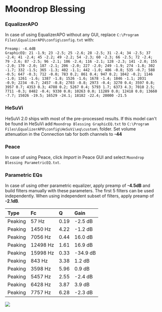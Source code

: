# Moondrop Blessing

### EqualizerAPO
In case of using EqualizerAPO without any GUI, replace `C:\Program Files\EqualizerAPO\config\config.txt`
with:
```
Preamp: -4.4dB
GraphicEQ: 21 -1.9; 23 -2.5; 25 -2.6; 28 -2.5; 31 -2.4; 34 -2.5; 37 -2.4; 41 -2.4; 45 -2.2; 49 -2.2; 54 -2.3; 60 -2.3; 66 -2.5; 72 -2.4; 79 -2.6; 87 -2.5; 96 -2.1; 106 -2.4; 116 -2.1; 128 -2.3; 141 -2.0; 155 -2.0; 170 -2.0; 187 -2.1; 206 -2.0; 227 -2.0; 249 -1.9; 274 -1.8; 302 -1.7; 332 -1.5; 365 -1.3; 402 -1.1; 442 -1.0; 486 -0.8; 535 -0.7; 588 -0.5; 647 -0.3; 712 -0.0; 783 0.2; 861 0.4; 947 0.2; 1042 -0.2; 1146 -1.0; 1261 -1.6; 1387 -1.8; 1526 -1.6; 1678 -1.4; 1846 -1.1; 2031 -0.9; 2234 -0.7; 2457 -0.8; 2703 -0.8; 2973 -0.4; 3270 0.4; 3597 0.8; 3957 0.7; 4353 0.3; 4788 0.2; 5267 0.4; 5793 1.7; 6373 4.3; 7010 2.5; 7711 -0.3; 8482 -0.4; 9330 0.0; 10263 0.0; 11289 0.0; 12418 0.0; 13660 -7.7; 15026 -19.5; 16529 -24.1; 18182 -22.4; 20000 -21.5
```

### HeSuVi
HeSuVi 2.0 ships with most of the pre-processed results. If this model can't be found in HeSuVi add
`Moondrop Blessing GraphicEQ.txt` to `C:\Program Files\EqualizerAPO\config\HeSuVi\eq\custom\` folder.
Set volume attenuation in the Connection tab for both channels to **-44**

### Peace
In case of using Peace, click *Import* in Peace GUI and select `Moondrop Blessing ParametricEQ.txt`.

### Parametric EQs
In case of using other parametric equalizer, apply preamp of **-4.5dB** and build filters manually
with these parameters. The first 5 filters can be used independently.
When using independent subset of filters, apply preamp of **-2.1dB**.

| Type    | Fc       |    Q | Gain     |
|:--------|:---------|:-----|:---------|
| Peaking | 57 Hz    | 0.19 | -2.5 dB  |
| Peaking | 1450 Hz  | 4.22 | -1.2 dB  |
| Peaking | 7056 Hz  | 0.44 | 16.0 dB  |
| Peaking | 12498 Hz | 1.61 | 16.9 dB  |
| Peaking | 15998 Hz | 0.33 | -34.9 dB |
| Peaking | 843 Hz   | 3.38 | 1.2 dB   |
| Peaking | 3598 Hz  | 5.96 | 0.9 dB   |
| Peaking | 5457 Hz  | 2.55 | -2.4 dB  |
| Peaking | 6428 Hz  | 3.87 | 3.9 dB   |
| Peaking | 7757 Hz  | 6.28 | -2.3 dB  |

![](https://raw.githubusercontent.com/jaakkopasanen/AutoEq/master/results/oratory1990/harman_in-ear_2017-1/Moondrop%20Blessing/Moondrop%20Blessing.png)